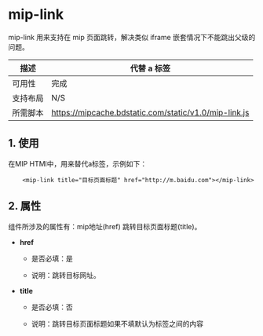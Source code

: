 # mip-link

mip-link 用来支持在 mip 页面跳转，解决类似 iframe 嵌套情况下不能跳出父级的问题。

描述| 代替 a 标签
----|----
可用性| 完成
支持布局| N/S
所需脚本|https://mipcache.bdstatic.com/static/v1.0/mip-link.js

## 1. 使用

在MIP HTMl中，用来替代a标签，示例如下：

```
	<mip-link title="目标页面标题" href="http://m.baidu.com"></mip-link>
```
## 2. 属性

组件所涉及的属性有：mip地址(href)      跳转目标页面标题(title)。


- **href**

	- 是否必填：是

    - 说明：跳转目标网址。

- **title**

	- 是否必填：否

    - 说明：跳转目标页面标题如果不填默认为标签之间的内容
   
